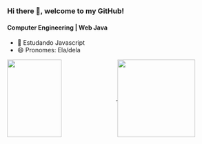 ### Hi there 👋, welcome to my GitHub!
#### Computer Engineering | Web Java

- 🌱 Estudando Javascript
- 😄 Pronomes: Ela/dela

<a href="https://github.com/anuraghazra/github-readme-stats">
  <img align="center" height="180em" width="50%" src="https://github-readme-stats.vercel.app/api?username=Mileny-Nogueira&show_icons=true&theme=radical" />
</a>
<a href="https://github.com/Mileny-Nogueira/README.md/github-readme-stats">
  <img align="center" height="180em" width"50%" src="https://github-readme-stats.vercel.app/api/top-langs/?username=Mileny-Nogueira&layout=compact&theme=radical" />
</a>

